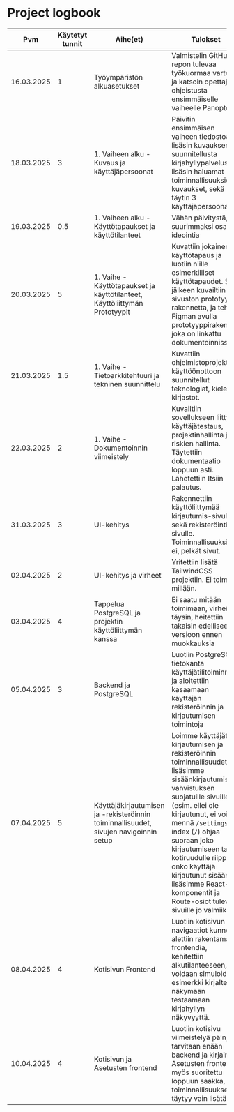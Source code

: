 # Project logbook

| Pvm | Käytetyt tunnit | Aihe(et) | Tulokset |
|---|---|---|---|
| 16.03.2025 | 1 | Työympäristön alkuasetukset | Valmistelin GitHub repon tulevaa työkuormaa varten ja katsoin opettajan ohjeistusta ensimmäiselle vaiheelle Panoptosta | 
| 18.03.2025 | 3 | 1. Vaiheen alku - Kuvaus ja käyttäjäpersoonat | Päivitin ensimmäisen vaiheen tiedostoa, lisäsin kuvauksen suunnitellusta kirjahyllypalvelusta, lisäsin haluamat toiminnallisuuksien kuvaukset, sekä täytin 3 käyttäjäpersoonaa | 
| 19.03.2025 | 0.5 | 1. Vaiheen alku - Käyttötapaukset ja käyttötilanteet | Vähän päivitystä, suurimmaksi osaksi ideointia | 
| 20.03.2025 | 5 | 1. Vaihe - Käyttötapaukset ja käyttötilanteet, Käyttöliittymän Prototyypit | Kuvattiin jokainen käyttötapaus ja luotiin niille esimerkilliset käyttötapaudet. Sen jälkeen kuvailtiin sivuston prototyypin rakennetta, ja tehtiin Figman avulla prototyyppirakenne, joka on linkattu dokumentoinnissa. | 
| 21.03.2025 | 1.5 | 1. Vaihe - Tietoarkkitehtuuri ja tekninen suunnittelu | Kuvattiin ohjelmistoprojektin käyttöönottoon suunnitellut teknologiat, kielet ja kirjastot. | 
| 22.03.2025 | 2 | 1. Vaihe - Dokumentoinnin viimeistely | Kuvailtiin sovellukseen liittyvä käyttäjätestaus, projektinhallinta ja riskien hallinta. Täytettiin dokumentaatio loppuun asti. Lähetettiin Itsiin palautus. | 
| 31.03.2025 | 3 | UI-kehitys | Rakennettiin käyttöliittymää kirjautumis-sivulle sekä rekisteröinti-sivulle. Toiminnallisuuksia ei, pelkät sivut. | 
| 02.04.2025 | 2 | UI-kehitys ja virheet | Yritettiin lisätä TailwindCSS projektiin. Ei toiminut millään. | 
| 03.04.2025 | 4 | Tappelua PostgreSQL ja projektin käyttöliittymän kanssa | Ei saatu mitään toimimaan, virheitä täysin, heitettiin takaisin edelliseen versioon ennen muokkauksia |
| 05.04.2025 | 3 | Backend ja PostgreSQL | Luotiin PostgreSQL-tietokanta käyttäjätilitoiminnalle ja aloitettiin kasaamaan käyttäjän rekisteröinnin ja kirjautumisen toimintoja |
| 07.04.2025 | 5 | Käyttäjäkirjautumisen ja -rekisteröinnin toiminnallisuudet, sivujen navigoinnin setup | Loimme käyttäjätilille kirjautumisen ja rekisteröinnin toiminnallisuudet, lisäsimme sisäänkirjautumisen vahvistuksen suojatuille sivuille (esim. ellei ole kirjautunut, ei voi mennä `/settings`), index (`/`) ohjaa suoraan joko kirjautumiseen tai kotiruudulle riippuen onko käyttäjä kirjautunut sisään, lisäsimme React-komponentit ja Route-osiot tuleville sivuille jo valmiiksi. | 
| 08.04.2025 | 4 | Kotisivun Frontend | Luotiin kotisivun navigaatiot kunnolla, alettiin rakentamaan frontendia, kehitettiin alkutilanteeseen, voidaan simuloida esimerkki kirjaItemi näkymään testaamaan kirjahyllyn näkyvyyttä. |
| 10.04.2025 | 4 | Kotisivun ja Asetusten frontend | Luotiin kotisivu viimeistelyä päin, tarvitaan enään backend ja kirjainfot. Asetusten frontend myös suoritettu loppuun saakka, toiminnallisuukset täytyy vain lisätä. |


